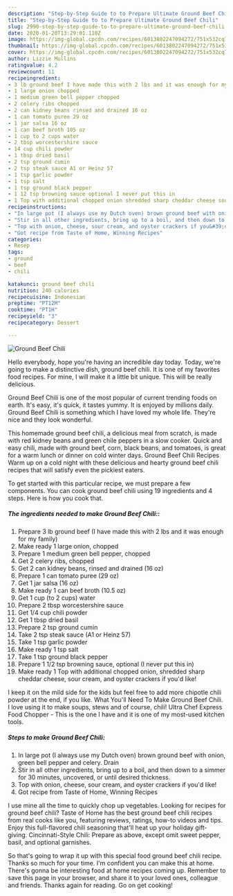 ```yaml
---
description: "Step-by-Step Guide to to Prepare Ultimate Ground Beef Chili"
title: "Step-by-Step Guide to to Prepare Ultimate Ground Beef Chili"
slug: 2990-step-by-step-guide-to-to-prepare-ultimate-ground-beef-chili
date: 2020-01-20T13:29:01.110Z
image: https://img-global.cpcdn.com/recipes/6013802247094272/751x532cq70/ground-beef-chili-recipe-main-photo.jpg
thumbnail: https://img-global.cpcdn.com/recipes/6013802247094272/751x532cq70/ground-beef-chili-recipe-main-photo.jpg
cover: https://img-global.cpcdn.com/recipes/6013802247094272/751x532cq70/ground-beef-chili-recipe-main-photo.jpg
author: Lizzie Mullins
ratingvalue: 4.2
reviewcount: 11
recipeingredient:
- 3 lb ground beef I have made this with 2 lbs and it was enough for my family
- 1 large onion chopped
- 1 medium green bell pepper chopped
- 2 celery ribs chopped
- 2 can kidney beans rinsed and drained 16 oz
- 1 can tomato puree 29 oz
- 1 jar salsa 16 oz
- 1 can beef broth 105 oz
- 1 cup to 2 cups water
- 2 tbsp worcestershire sauce
- 14 cup chili powder
- 1 tbsp dried basil
- 2 tsp ground cumin
- 2 tsp steak sauce A1 or Heinz 57
- 1 tsp garlic powder
- 1 tsp salt
- 1 tsp ground black pepper
- 1 12 tsp browning sauce optional I never put this in
- 1 Top with additional chopped onion shredded sharp cheddar cheese sour cream and oyster crackers if youd like
recipeinstructions:
- "In large pot (I always use my Dutch oven) brown ground beef with onion, green bell pepper and celery. Drain"
- "Stir in all other ingredients, bring up to a boil, and then down to a simmer for 30 minutes, uncovered, or until desired thickness."
- "Top with onion, cheese, sour cream, and oyster crackers if you&#39;d like!"
- "Got recipe from Taste of Home, Winning Recipes"
categories:
- Resep
tags:
- ground
- beef
- chili

katakunci: ground beef chili
nutrition: 240 calories
recipecuisine: Indonesian
preptime: "PT12M"
cooktime: "PT1H"
recipeyield: "3"
recipecategory: Dessert

---
```



![Ground Beef Chili](https://img-global.cpcdn.com/recipes/6013802247094272/751x532cq70/ground-beef-chili-recipe-main-photo.jpg)

Hello everybody, hope you're having an incredible day today. Today, we're going to make a distinctive dish, ground beef chili. It is one of my favorites food recipes. For mine, I will make it a little bit unique. This will be really delicious.

Ground Beef Chili is one of the most popular of current trending foods on earth. It's easy, it's quick, it tastes yummy. It is enjoyed by millions daily. Ground Beef Chili is something which I have loved my whole life. They're nice and they look wonderful.

This homemade ground beef chili, a delicious meal from scratch, is made with red kidney beans and green chile peppers in a slow cooker. Quick and easy chili, made with ground beef, corn, black beans, and tomatoes, is great for a warm lunch or dinner on cold winter days. Ground Beef Chili Recipes Warm up on a cold night with these delicious and hearty ground beef chili recipes that will satisfy even the pickiest eaters.


To get started with this particular recipe, we must prepare a few components. You can cook ground beef chili using 19 ingredients and 4 steps. Here is how you cook that.

##### The ingredients needed to make Ground Beef Chili::

1. Prepare 3 lb ground beef (I have made this with 2 lbs and it was enough for my family)
1. Make ready 1 large onion, chopped
1. Prepare 1 medium green bell pepper, chopped
1. Get 2 celery ribs, chopped
1. Get 2 can kidney beans, rinsed and drained (16 oz)
1. Prepare 1 can tomato puree (29 oz)
1. Get 1 jar salsa (16 oz)
1. Make ready 1 can beef broth (10.5 oz)
1. Get 1 cup (to 2 cups) water
1. Prepare 2 tbsp worcestershire sauce
1. Get 1/4 cup chili powder
1. Get 1 tbsp dried basil
1. Prepare 2 tsp ground cumin
1. Take 2 tsp steak sauce (A1 or Heinz 57)
1. Take 1 tsp garlic powder
1. Make ready 1 tsp salt
1. Take 1 tsp ground black pepper
1. Prepare 1 1/2 tsp browning sauce, optional (I never put this in)
1. Make ready 1 Top with additional chopped onion, shredded sharp cheddar cheese, sour cream, and oyster crackers if you&#39;d like!


I keep it on the mild side for the kids but feel free to add more chipotle chili powder at the end, if you like. What You&#39;ll Need To Make Ground Beef Chili. I love using it to make soups, stews and of course, chili! Ultra Chef Express Food Chopper - This is the one I have and it is one of my most-used kitchen tools. 

##### Steps to make Ground Beef Chili:

1. In large pot (I always use my Dutch oven) brown ground beef with onion, green bell pepper and celery. Drain
1. Stir in all other ingredients, bring up to a boil, and then down to a simmer for 30 minutes, uncovered, or until desired thickness.
1. Top with onion, cheese, sour cream, and oyster crackers if you&#39;d like!
1. Got recipe from Taste of Home, Winning Recipes


I use mine all the time to quickly chop up vegetables. Looking for recipes for ground beef chili? Taste of Home has the best ground beef chili recipes from real cooks like you, featuring reviews, ratings, how-to videos and tips. Enjoy this full-flavored chili seasoning that&#39;ll heat up your holiday gift-giving. Cincinnati-Style Chili: Prepare as above, except omit sweet pepper, basil, and optional garnishes. 

So that's going to wrap it up with this special food ground beef chili recipe. Thanks so much for your time. I'm confident you can make this at home. There's gonna be interesting food at home recipes coming up. Remember to save this page in your browser, and share it to your loved ones, colleague and friends. Thanks again for reading. Go on get cooking!
